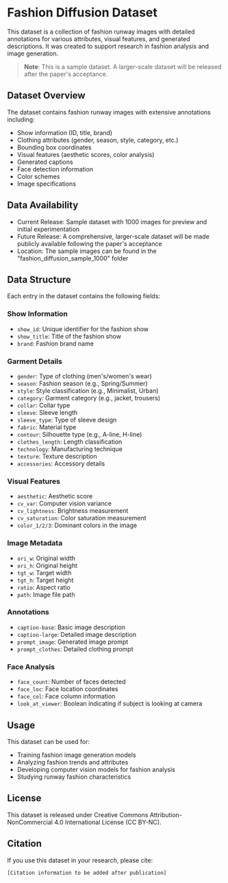 # Fashion Diffusion Dataset

This dataset is a collection of fashion runway images with detailed annotations for various attributes, visual features, and generated descriptions. It was created to support research in fashion analysis and image generation.

> **Note**: This is a sample dataset. A larger-scale dataset will be released after the paper's acceptance.

## Dataset Overview

The dataset contains fashion runway images with extensive annotations including:
- Show information (ID, title, brand)
- Clothing attributes (gender, season, style, category, etc.)
- Bounding box coordinates
- Visual features (aesthetic scores, color analysis)
- Generated captions
- Face detection information
- Color schemes
- Image specifications

## Data Availability

- Current Release: Sample dataset with 1000 images for preview and initial experimentation
- Future Release: A comprehensive, larger-scale dataset will be made publicly available following the paper's acceptance
- Location: The sample images can be found in the "fashion_diffusion_sample_1000" folder

## Data Structure

Each entry in the dataset contains the following fields:

### Show Information
- `show_id`: Unique identifier for the fashion show
- `show_title`: Title of the fashion show
- `brand`: Fashion brand name

### Garment Details
- `gender`: Type of clothing (men's/women's wear)
- `season`: Fashion season (e.g., Spring/Summer)
- `style`: Style classification (e.g., Minimalist, Urban)
- `category`: Garment category (e.g., jacket, trousers)
- `collar`: Collar type
- `sleeve`: Sleeve length
- `sleeve_type`: Type of sleeve design
- `fabric`: Material type
- `contour`: Silhouette type (e.g., A-line, H-line)
- `clothes_length`: Length classification
- `technology`: Manufacturing technique
- `texture`: Texture description
- `accessories`: Accessory details

### Visual Features
- `aesthetic`: Aesthetic score
- `cv_var`: Computer vision variance
- `cv_lightness`: Brightness measurement
- `cv_saturation`: Color saturation measurement
- `color_1/2/3`: Dominant colors in the image

### Image Metadata
- `ori_w`: Original width
- `ori_h`: Original height
- `tgt_w`: Target width
- `tgt_h`: Target height
- `ratio`: Aspect ratio
- `path`: Image file path

### Annotations
- `caption-base`: Basic image description
- `caption-large`: Detailed image description
- `prompt_image`: Generated image prompt
- `prompt_clothes`: Detailed clothing prompt

### Face Analysis
- `face_count`: Number of faces detected
- `face_loc`: Face location coordinates
- `face_col`: Face column information
- `look_at_viewer`: Boolean indicating if subject is looking at camera

## Usage

This dataset can be used for:
- Training fashion image generation models
- Analyzing fashion trends and attributes
- Developing computer vision models for fashion analysis
- Studying runway fashion characteristics

## License

This dataset is released under Creative Commons Attribution-NonCommercial 4.0 International License (CC BY-NC).

## Citation

If you use this dataset in your research, please cite:
```
[Citation information to be added after publication]
```
